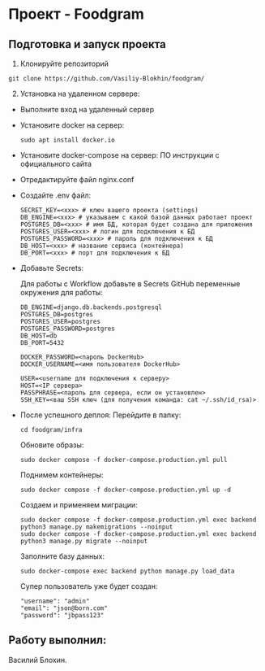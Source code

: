 # Проект - Foodgram

## Подготовка и запуск проекта

1. Клонируйте репозиторий
```
git clone https://github.com/Vasiliy-Blokhin/foodgram/
```
2. Установка на удаленном сервере:
 + Выполните вход на удаленный сервер

 + Установите docker на сервер:
   ```
   sudo apt install docker.io 
   ```
 + Установите docker-compose на сервер:
   ПО инструкции с официального сайта

 + Отредактируйте файл nginx.conf

 + Cоздайте .env файл:

   ```
   SECRET_KEY=<xxx> # ключ вашего проекта (settings)
   DB_ENGINE=<xxx> # указываем с какой базой данных работает проект
   POSTGRES_DB=<xxx> # имя БД, которая будет создана для приложения
   POSTGRES_USER=<xxx> # логин для подключения к БД
   POSTGRES_PASSWORD=<xxx> # пароль для подключения к БД
   DB_HOST=<xxx> # название сервиса (контейнера) 
   DB_PORT=<xxx> # порт для подключения к БД 
   ```
 + Добавьте Secrets:

   Для работы с Workflow добавьте в Secrets GitHub переменные окружения для работы:
   ```
   DB_ENGINE=django.db.backends.postgresql
   POSTGRES_DB=postgres
   POSTGRES_USER=postgres
   POSTGRES_PASSWORD=postgres
   DB_HOST=db
   DB_PORT=5432

   DOCKER_PASSWORD=<пароль DockerHub>
   DOCKER_USERNAME=<имя пользователя DockerHub>

   USER=<username для подключения к серверу>
   HOST=<IP сервера>
   PASSPHRASE=<пароль для сервера, если он установлен>
   SSH_KEY=<ваш SSH ключ (для получения команда: cat ~/.ssh/id_rsa)>
   ```
 + После успешного деплоя:
   Перейдите в папку:
   ```
   cd foodgram/infra
   ```
   Обновите образы:
   ```
   sudo docker compose -f docker-compose.production.yml pull
   ```
   Поднимем контейнеры:
   ```
   sudo docker compose -f docker-compose.production.yml up -d
   ```
   Создаем и применяем миграции:
   ```
   sudo docker compose -f docker-compose.production.yml exec backend python3 manage.py makemigrations --noinput
   sudo docker compose -f docker-compose.production.yml exec backend python3 manage.py migrate --noinput
   ```
   Заполните базу данных:
   ```
   sudo docker-compose exec backend python manage.py load_data
   ```
   Супер пользователь уже будет создан:
   ```
   "username": "admin"
   "email": "json@born.com"
   "password": "jbpass123"
   ```


## Работу выполнил:
Василий Блохин.

